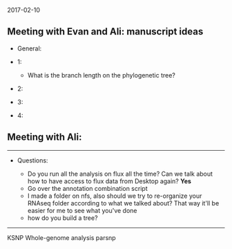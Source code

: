 2017-02-10
## Meeting with Evan and Ali: manuscript ideas

* General:

* 1: 

	* What is the branch length on the phylogenetic tree?


* 2:

* 3:


* 4:



## Meeting with Ali:
____
* Questions:

	* Do you run all the analysis on flux all the time? Can we talk about how to have access to flux data from Desktop again? **Yes**
	* Go over the annotation combination script 
	* I made a folder on nfs, also should we try to re-organize your RNAseq folder according to what we talked about? That way it'll be easier for me to see what you've done
	* how do you build a tree?
___

KSNP
Whole-genome analysis
parsnp


